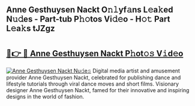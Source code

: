 ## Anne Gesthuysen Nackt O𝚗𝚕yf𝚊ns L𝚎a𝚔ed N𝚞𝚍es - Part-tub P𝚑𝚘tos Vi𝚍𝚎o - H𝚘𝚝 Part L𝚎a𝚔s tJZgz

# <h2><a href="http://kf8f4z2.oniu.top/?m=Anne+Gesthuysen+Nackt">🔗👉 🔴 Anne Gesthuysen Nackt P𝚑ot𝚘𝚜 V𝚒d𝚎o</a></h2>

[![Anne Gesthuysen Nackt Nu𝚍e𝚜](https://i.imgur.com/0qMVB7G.gif)](http://kf8f4z2.oniu.top/?m=Anne+Gesthuysen+Nackt)
Digital media artist and amusement provider Anne Gesthuysen Nackt, celebrated for publishing dance and lifestyle tutorials through viral dance moves and short films. Visionary designer Anne Gesthuysen Nackt, famed for their innovative and inspiring designs in the world of fashion.  
